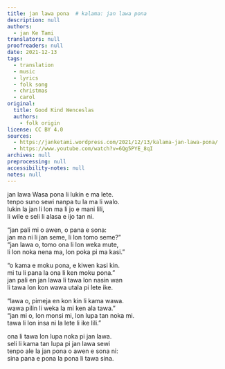 ```yaml
---
title: jan lawa pona  # kalama: jan lawa pona
description: null
authors:
  - jan Ke Tami
translators: null
proofreaders: null
date: 2021-12-13
tags:
  - translation
  - music
  - lyrics
  - folk song
  - christmas
  - carol
original:
  title: Good Kind Wenceslas
  authors:
    - folk origin
license: CC BY 4.0
sources:
  - https://janketami.wordpress.com/2021/12/13/kalama-jan-lawa-pona/
  - https://www.youtube.com/watch?v=6Qg5PYE_8qI
archives: null
preprocessing: null
accessibility-notes: null
notes: null
---
```


jan lawa Wasa pona li lukin e ma lete.  \
tenpo suno sewi nanpa tu la ma li walo.  \
lukin la jan li lon ma li jo e mani lili,  \
li wile e seli li alasa e ijo tan ni.

“jan pali mi o awen, o pana e sona:  \
jan ma ni li jan seme, li lon tomo seme?”  \
“jan lawa o, tomo ona li lon weka mute,  \
li lon noka nena ma, lon poka pi ma kasi.”

“o kama e moku pona, e kiwen kasi kin.  \
mi tu li pana la ona li ken moku pona.”  \
jan pali en jan lawa li tawa lon nasin wan  \
li tawa lon kon wawa utala pi lete ike.

“lawa o, pimeja en kon kin li kama wawa.  \
wawa pilin li weka la mi ken ala tawa.”  \
“jan mi o, lon monsi mi, lon lupa tan noka mi.  \
tawa li lon insa ni la lete li ike lili.”

ona li tawa lon lupa noka pi jan lawa.  \
seli li kama tan lupa pi jan lawa sewi  \
tenpo ale la jan pona o awen e sona ni:  \
sina pana e pona la pona li tawa sina.
